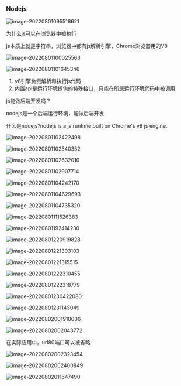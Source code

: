### Nodejs

![image-20220801095516621](photo/image-20220801095516621.png)

为什么js可以在浏览器中被执行

js本质上就是字符串，浏览器中都有js解析引擎，Chrome浏览器用的V8

![image-20220801100025563](photo/image-20220801100025563.png)

![image-20220801101645346](photo/image-20220801101645346.png)

1. v8引擎负责解析和执行js代码
2. 内置api是运行环境提供的特殊接口，只能在所属运行环境代码中被调用

js能做后端开发吗？

nodejs是一个后端运行环境，能做后端开发

什么是nodejs?nodejs is a js runtime built on Chrome's v8 js engine.

![image-20220801102422498](photo/image-20220801102422498.png)

![image-20220801102540352](photo/image-20220801102540352.png)

![image-20220801102632010](photo/image-20220801102632010.png)

![image-20220801102907714](photo/image-20220801102907714.png)

![image-20220801104242170](photo/image-20220801104242170.png)

![image-20220801104629693](photo/image-20220801104629693.png)

![image-20220801104735320](photo/image-20220801104735320.png)

![image-20220801111526383](photo/image-20220801111526383.png)

![image-20220801192414230](photo/image-20220801192414230.png)

![image-20220801220919828](photo/image-20220801220919828.png)

![image-20220801221303103](photo/image-20220801221303103.png)

![image-20220801221315515](photo/image-20220801221315515.png)

![image-20220801222310455](photo/image-20220801222310455.png)

![image-20220801222318779](photo/image-20220801222318779.png)

 ![image-20220801230422080](photo/image-20220801230422080.png)

![image-20220801231143049](photo/image-20220801231143049.png)

![image-20220802001910006](photo/image-20220802001910006.png)

![image-20220802002043772](photo/image-20220802002043772.png)

在实际应用中，url80端口可以被省略

![image-20220802002323454](photo/image-20220802002323454.png)

![image-20220802002400849](photo/image-20220802002400849.png)

![image-20220802011647490](photo/image-20220802011647490.png)
